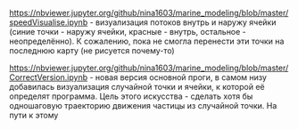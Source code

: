 https://nbviewer.jupyter.org/github/nina1603/marine_modeling/blob/master/speedVisualise.ipynb - визуализация потоков внутрь и наружу ячейки (синие точки - наружу ячейки, красные - внутрь, остальное - неопределённо). К сожалению, пока не смогла перенести эти точки на последнюю карту (не рисуется почему-то)

https://nbviewer.jupyter.org/github/nina1603/marine_modeling/blob/master/CorrectVersion.ipynb - новая версия основной проги, в самом низу добавилась визуализация случайной точки и ячейки, к которой её определят программа. Цель этого искусства - сделать хотя бы одношаговую траекторию движения частицы из случайной точки. На пути к этому
